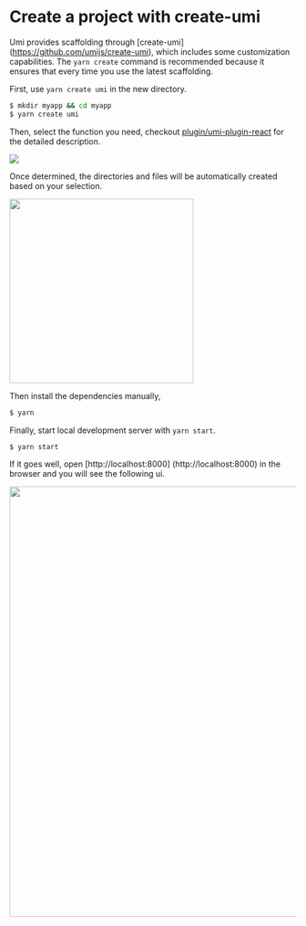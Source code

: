 # Create a project with create-umi

Umi provides scaffolding through [create-umi] (https://github.com/umijs/create-umi), which includes some customization capabilities. The `yarn create` command is recommended because it ensures that every time you use the latest scaffolding.

First, use `yarn create umi` in the new directory.

```bash
$ mkdir myapp && cd myapp
$ yarn create umi
```

Then, select the function you need, checkout [plugin/umi-plugin-react](../plugin/umi-plugin-react.html) for the detailed description.

<img src="https://gw.alipayobjects.com/zos/rmsportal/mlEDcowMOSeXwLoukayR.png" />

Once determined, the directories and files will be automatically created based on your selection.

<img src="https://gw.alipayobjects.com/zos/rmsportal/ppRAiFpnZbpwDDuoFdPh.png" width="323" />

Then install the dependencies manually,

```bash
$ yarn
```

Finally, start local development server with `yarn start`.

```bash
$ yarn start
```

If it goes well, open [http://localhost:8000] (http://localhost:8000) in the browser and you will see the following ui.

<img src="https://gw.alipayobjects.com/zos/rmsportal/YIFycZRnWWeXBGnSoFoT.png" width="754" />
